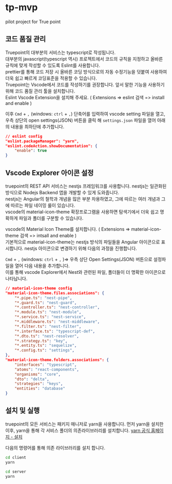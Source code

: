 # tp-mvp

pilot project for True point

## 코드 품질 관리

Truepoint의 대부분의 서비스는 typescript로 작성됩니다.  
대부분의 javascript(typescript 역시) 프로젝트에서 코드의 규칙을 지정하고 올바른 규칙에 맞게 작성할 수 있도록 Eslint를 사용합니다.  
prettier를 통해 코드 저장 시 올바른 코딩 방식으로의 자동 수정기능을 덧붙여 사용하여 더욱 쉽고 빠르게 코딩표준을 적용할 수 있습니다.  
Truepoint는 Vscode에서 코드를 작성하기를 권장합니다. 앞서 말한 기능을 사용하기 위해 코드 품질 관리 툴을 설치합니다.  
Eslint Vscode Extension을 설치해 주세요. ( Extensions => eslint 검색 => install and enable )

이후 `Cmd` + `,` (windows: `ctrl` + `,`) 단축어를 입력하여 vscode setting 파일을 열고, 우측 상단의 open settings(JSON) 버튼을 클릭 해 `settings.json` 파일을 열어 아래의 내용을 최하단에 추가합니다.

```JSON
// eslint config
"eslint.packageManager": "yarn",
"eslint.codeAction.showDocumentation": {
    "enable": true
}
```

## Vscode Explorer 아이콘 설정

truepoint의 REST API 서비스는 nestjs 프레임워크를 사용합니다. nestjs는 일관화된 방식으로 Nodejs Backend 앱을 개발할 수 있게 도와줍니다.  
nestjs는 Angular의 철학과 개념을 많은 부분 차용하였고, 그에 따르는 여러 개념과 그에 따르는 파일 네이밍 룰이 있습니다.  
vscode의 material-icon-theme 확장프로그램을 사용하면 탐색기에서 더욱 쉽고 명확하게 파일과 폴더를 구분할 수 있습니다.

vscode의 Material Icon Theme를 설치합니다. ( Extensions => material-icon-theme 검색 => intsall and enable )  
기본적으로 material-icon-theme는 nestjs 방식의 파일들을 Angular 아이콘으로 표시합니다. nestjs 아이콘으로 변경하기 위해 다음의 과정을 진행합니다.

 `Cmd` + `,` (windows: `ctrl` + `,` )=> 우측 상단 Open Settings(JSON) 버튼으로 설정파일을 열어 다음 내용을 추가합니다.  
 이를 통해 vscode Explorer에서 Nest와 관련된 파일, 폴더들이 더 명확한 아이콘으로 나타납니다.

```JSON
// material-icon-theme config
"material-icon-theme.files.associations": {
    "*.pipe.ts": "nest-pipe",
    "*.guard.ts": "nest-guard",
    "*.controller.ts": "nest-controller",
    "*.module.ts": "nest-module",
    "*.service.ts": "nest-service",
    "*.middleware.ts": "nest-middleware",
    "*.filter.ts": "nest-filter",
    "*.interface.ts": "typescript-def",
    "*.dto.ts": "nest-resolver",
    "*.strategy.ts": "key",
    "*.entity.ts": "sequelize",
    "*.config.ts": "settings",
},
"material-icon-theme.folders.associations": {
    "interfaces": "typescript",
    "atoms": "react-components",
    "organisms": "core",
    "dto": "delta",
    "strategies": "keys",
    "entities": "database"
}
```

## 설치 및 실행

truepoint의 모든 서비스는 패키지 매니저로 yarn을 사용합니다. 먼저 yarn을 설치한 이후, yarn을 통해 각 서비스 폴더의 의존라이브러리를 설치합니다.
[yarn 공식 홈페이지 - 설치](https://classic.yarnpkg.com/en/docs/install#mac-stable)

다음의 명령어를 통해 의존 라이브러리를 설치 합니다.

```bash
cd client
yarn
```

```bash
cd server
yarn
```
